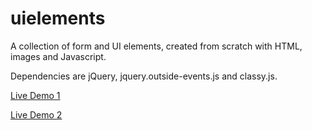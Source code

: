 uielements
==========

A collection of form and UI elements, created from scratch with HTML, images and Javascript.

Dependencies are jQuery, jquery.outside-events.js and classy.js.

[Live Demo 1](http://alvinchow.com/static/uielements/demo/uitest.html)

[Live Demo 2](http://alvinchow.com/static/uielements/demo/uitest2.html)
